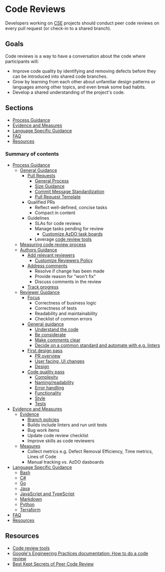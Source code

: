 # Code Reviews

Developers working on [CSE](../CSE.md) projects should conduct peer code reviews on every pull request (or check-in to a shared branch).

## Goals

Code reviews is a way to have a conversation about the code where participants will:

- Improve code quality by identifying and removing defects before they can be introduced into shared code branches.
- Grow by learning from each other about unfamiliar design patterns or languages among other topics, and even break some bad habits.
- Develop a shared understanding of the project's code.

## Sections

- [Process Guidance](./process-guidance/README.md)
- [Evidence and Measures](./evidence-and-measures/README.md)
- [Language Specific Guidance](./recipes/README.md)
- [FAQ](./faq.md)
- [Resources](#resources)

### Summary of contents

- [Process Guidance](./process-guidance/README.md)
  - [General Guidance](./process-guidance/README.md#general-guidance)
    - [Pull Requests](./pull-requests.md)
      - [General Process](./pull-requests.md#general-process)
      - [Size Guidance](./pull-requests.md#size-guidance)
      - [Commit Message Standardization](./pull-requests.md#commit-message-standardization)
      - [Pull Request Template](./pull-request-template.md)
    - Qualified PRs
      - Reflect well-defined, concise tasks
      - Compact in content
    - Guidelines
      - SLAs for code reviews
      - Manage tasks pending for review
        - [Customize AzDO task boards](./process-guidance/customize-ado.md#task-boards)
      - Leverage [code review tools](./tools.md)
  - [Measuring code review process](./process-guidance/README.md#measuring-code-review-process)
  - [Authors Guidance](./process-guidance/author-guidance.md)
    - [Add relevant reviewers](./process-guidance/author-guidance.md#add-relevant-reviewers)
      - [Customize Reviewers Policy](./process-guidance/customize-ado.md#reviewer-policies)
    - [Address comments](./process-guidance/author-guidance.md#be-open-to-receive-feedback)
      - Resolve if change has been made
      - Provide reason for "won't fix"
      - Discuss comments in the review
    - [Track progress](./process-guidance/author-guidance.md#track-progress)
  - [Reviewer Guidance](./process-guidance/reviewer-guidance.md)
    - [Focus](./process-guidance/reviewer-guidance.md)
      - Correctness of business logic
      - Correctness of tests
      - Readability and maintainability
      - Checklist of common errors
    - [General guidance](./process-guidance/reviewer-guidance.md#general-guidance)
      - [Understand the code](./process-guidance/reviewer-guidance.md#understand-the-code-you-are-reviewing)
      - [Be considerate](./process-guidance/reviewer-guidance.md#be-considerate)
      - [Make comments clear](./process-guidance/reviewer-guidance.md#make-comments-clear)
      - [Decide on a common standard and automate with e.g. linters](./process-guidance/reviewer-guidance.md#decide-on-a-common-standard-for-each-language)
    - [First design pass](./process-guidance/reviewer-guidance.md#first-design-pass)
      - [PR overview](./process-guidance/reviewer-guidance.md#pull-request-overview)
      - [User facing, UI changes](./process-guidance/reviewer-guidance.md#user-facing-changes)
      - [Design](./process-guidance/reviewer-guidance.md#design)
    - [Code quality pass](./process-guidance/reviewer-guidance.md#code-quality-pass)
      - [Complexity](./process-guidance/reviewer-guidance.md#complexity)
      - [Naming/readability](./process-guidance/reviewer-guidance.md#naming_readability)
      - [Error handling](./process-guidance/reviewer-guidance.md#error-handling)
      - [Functionality](./process-guidance/reviewer-guidance.md#functionality)
      - [Style](./process-guidance/reviewer-guidance.md#style)
      - [Tests](./process-guidance/reviewer-guidance.md#tests)
- [Evidence and Measures](./evidence-and-measures/README.md)
  - [Evidence](./evidence-and-measures/README.md#evidence)
    - [Branch policies](./evidence-and-measures/branch-policy.md)
    - Builds include linters and run unit tests
    - Bug work items
    - Update code review checklist
    - Improve skills as code reviewers
  - [Measures](./evidence-and-measures/README.md#measures)
    - Collect metrics e.g. Defect Removal Efficiency, Time metrics, Lines of Code
    - Manual tracking vs. AzDO dasboards
- [Language Specific Guidance](./recipes/README.md)
  - [Bash](./recipes/Bash.md)
  - [C#](./recipes/CSharp.md)
  - [Go](./recipes/Go.md)
  - [Java](./recipes/Java.md)
  - [JavaScript and TypeScript](./recipes/javascript-and-typescript.md)
  - [Markdown](./recipes/Markdown.md)
  - [Python](./recipes/Python.md)
  - [Terraform](./recipes/Terraform.md)
- [FAQ](./faq.md)
- [Resources](#resources)

## Resources

- [Code review tools](tools.md)
- [Google's Engineering Practices documentation: How to do a code review](https://google.github.io/eng-practices/review/reviewer/)
- [Best Kept Secrets of Peer Code Review](https://static1.smartbear.co/smartbear/media/pdfs/best-kept-secrets-of-peer-code-review_redirected.pdf)
